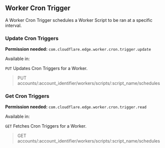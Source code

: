 ## Worker Cron Trigger

A Worker Cron Trigger schedules a Worker Script to be ran at a specific interval.

### Update Cron Triggers

**Permission needed:** `com.cloudflare.edge.worker.cron.trigger.update`

Available in:



`PUT` Updates Cron Triggers for a Worker.

> PUT accounts/:account_identifier/workers/scripts/:script_name/schedules


### Get Cron Triggers

**Permission needed:** `com.cloudflare.edge.worker.cron.trigger.read`

Available in:



`GET` Fetches Cron Triggers for a Worker.

> GET accounts/:account_identifier/workers/scripts/:script_name/schedules

